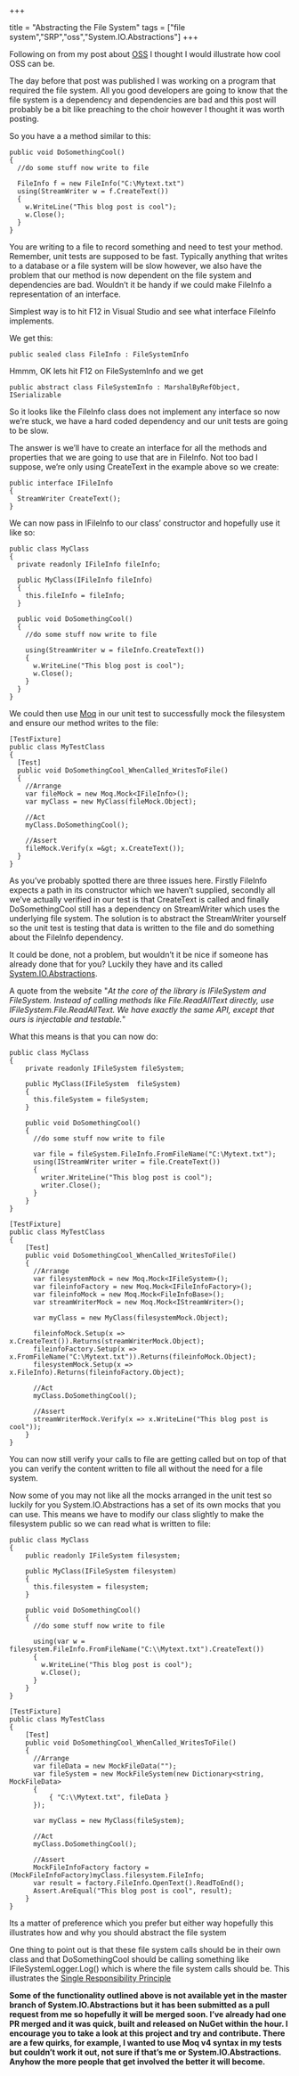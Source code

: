 +++

title = "Abstracting the File System"
tags = ["file system","SRP","oss","System.IO.Abstractions"]
+++

Following on from my post about [OSS][1] I thought I would illustrate how cool OSS can be.

The day before that post was published I was working on a program that required the file system. All you good developers are going to know that the file system is a dependency and dependencies are bad and this post will probably be a bit like preaching to the choir however I thought it was worth posting.

So you have a a method similar to this:

	public void DoSomethingCool()
	{
	  //do some stuff now write to file
	
	  FileInfo f = new FileInfo("C:\Mytext.txt")
	  using(StreamWriter w = f.CreateText())
	  {
	    w.WriteLine("This blog post is cool");
	    w.Close();
	  }
	}

You are writing to a file to record something and need to test your method. Remember, unit tests are supposed to be fast. Typically anything that writes to a database or a file system will be slow however, we also have the problem that our method is now dependent on the file system and dependencies are bad. Wouldn’t it be handy if we could make FileInfo a representation of an interface.

<!--more-->

Simplest way is to hit F12 in Visual Studio and see what interface FileInfo implements.

We get this:

	public sealed class FileInfo : FileSystemInfo

Hmmm, OK lets hit F12 on FileSystemInfo and we get

	public abstract class FileSystemInfo : MarshalByRefObject, ISerializable

So it looks like the FileInfo class does not implement any interface so now we’re stuck, we have a hard coded dependency and our unit tests are going to be slow.

The answer is we’ll have to create an interface for all the methods and properties that we are going to use that are in FileInfo. Not too bad I suppose, we’re only using CreateText in the example above so we create:

	public interface IFileInfo
	{
	  StreamWriter CreateText();
	}

We can now pass in IFileInfo to our class’ constructor and hopefully use it like so:

	public class MyClass
	{
	  private readonly IFileInfo fileInfo;
	
	  public MyClass(IFileInfo fileInfo)
	  {
	    this.fileInfo = fileInfo;
	  }
	
	  public void DoSomethingCool()
	  {
	    //do some stuff now write to file
	
	    using(StreamWriter w = fileInfo.CreateText())
	    {
	      w.WriteLine("This blog post is cool");
	      w.Close();
	    }
	  }
	}

We could then use [Moq][3] in our unit test to successfully mock the filesystem and ensure our method writes to the file:

	[TestFixture]
	public class MyTestClass
	{
	  [Test]
	  public void DoSomethingCool_WhenCalled_WritesToFile()
	  {
	    //Arrange
	    var fileMock = new Moq.Mock<IFileInfo>();
	    var myClass = new MyClass(fileMock.Object);
	       
	    //Act
	    myClass.DoSomethingCool();
	
	    //Assert
	    fileMock.Verify(x =&gt; x.CreateText());
	  }
	}

As you’ve probably spotted there are three issues here. Firstly FileInfo expects a path in its constructor which we haven’t supplied, secondly all we’ve actually verified in our test is that CreateText is called and finally DoSomethingCool still has a dependency on StreamWriter which uses the underlying file system. The solution is to abstract the StreamWriter yourself so the unit test is testing that data is written to the file and do something about the FileInfo dependency.

It could be done, not a problem, but wouldn’t it be nice if someone has already done that for you? Luckily they have and its called [System.IO.Abstractions][4].

A quote from the website "_At the core of the library is IFileSystem and FileSystem. Instead of calling methods like File.ReadAllText directly, use IFileSystem.File.ReadAllText. We have exactly the same API, except that ours is injectable and testable._"

What this means is that you can now do:

	public class MyClass
	{
	    private readonly IFileSystem fileSystem;
	
	    public MyClass(IFileSystem  fileSystem)
	    {
	      this.fileSystem = fileSystem;
	    }
	
	    public void DoSomethingCool()
	    {
	      //do some stuff now write to file
	
	      var file = fileSystem.FileInfo.FromFileName("C:\Mytext.txt");
	      using(IStreamWriter writer = file.CreateText())
	      {
	        writer.WriteLine("This blog post is cool");
	        writer.Close();
	      }
	    }
	}
	
	[TestFixture]
	public class MyTestClass
	{
	    [Test]
	    public void DoSomethingCool_WhenCalled_WritesToFile()
	    {
	      //Arrange
	      var filesystemMock = new Moq.Mock<IFileSystem>();
      	  var fileinfoFactory = new Moq.Mock<IFileInfoFactory>();
      	  var fileinfoMock = new Moq.Mock<FileInfoBase>();
      	  var streamWriterMock = new Moq.Mock<IStreamWriter>();
	
	      var myClass = new MyClass(filesystemMock.Object);
	
	      fileinfoMock.Setup(x => x.CreateText()).Returns(streamWriterMock.Object);
	      fileinfoFactory.Setup(x => x.FromFileName("C:\Mytext.txt")).Returns(fileinfoMock.Object);
	      filesystemMock.Setup(x => x.FileInfo).Returns(fileinfoFactory.Object);
	
	      //Act
	      myClass.DoSomethingCool();
	
	      //Assert
	      streamWriterMock.Verify(x => x.WriteLine("This blog post is cool"));
	    }
	}

You can now still verify your calls to file are getting called but on top of that you can verify the content written to file all without the need for a file system.

Now some of you may not like all the mocks arranged in the unit test so luckily for you System.IO.Abstractions has a set of its own mocks that you can use. This means we have to modify our class slightly to make the filesystem public so we can read what is written to file:

	public class MyClass
	{
	    public readonly IFileSystem filesystem;
	
	    public MyClass(IFileSystem filesystem)
	    {
	      this.filesystem = filesystem;
	    }
	
	    public void DoSomethingCool()
	    {
	      //do some stuff now write to file
	
	      using(var w = filesystem.FileInfo.FromFileName("C:\\Mytext.txt").CreateText())
	      {
	        w.WriteLine("This blog post is cool");
	        w.Close();
	      }
	    }
	}
	
	[TestFixture]
	public class MyTestClass
	{
	    [Test]
	    public void DoSomethingCool_WhenCalled_WritesToFile()
	    {
	      //Arrange
	      var fileData = new MockFileData("");
	      var fileSystem = new MockFileSystem(new Dictionary<string, MockFileData>
	      {
	          { "C:\\Mytext.txt", fileData }
	      });
	
	      var myClass = new MyClass(fileSystem);
	        
	      //Act
	      myClass.DoSomethingCool();
	
	      //Assert
	      MockFileInfoFactory factory = (MockFileInfoFactory)myClass.filesystem.FileInfo;
	      var result = factory.FileInfo.OpenText().ReadToEnd();
	      Assert.AreEqual("This blog post is cool", result);
	    }
	}


Its a matter of preference which you prefer but either way hopefully this illustrates how and why you should abstract the file system

One thing to point out is that these file system calls should be in their own class and that DoSomethingCool should be calling something like IFileSystemLogger.Log() which is where the file system calls should be. This illustrates the [Single Responsibility Principle][5]

**Some of the functionality outlined above is not available yet in the master branch of System.IO.Abstractions but it has been submitted as a pull request from me so hopefully it will be merged soon. I’ve already had one PR merged and it was quick, built and released on NuGet within the hour. I encourage you to take a look at this project and try and contribute. There are a few quirks, for example, I wanted to use Moq v4 syntax in my tests but couldn’t work it out, not sure if that’s me or System.IO.Abstractions. Anyhow the more people that get involved the better it will become.**

   [1]: http://blog.jonathanchannon.com/2012/09/25/is-oss-good-for-your-career/
   [3]: https://code.google.com/p/moq/
   [4]: https://github.com/tathamoddie/System.IO.Abstractions
   [5]: http://en.wikipedia.org/wiki/Single_responsibility_principle
  
